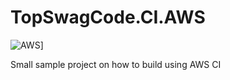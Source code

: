 # TopSwagCode.CI.AWS

![AWS](https://codebuild.eu-west-1.amazonaws.com/badges?uuid=eyJlbmNyeXB0ZWREYXRhIjoibzZJcmZGR2NWWjNYYlRYNWZVb3AwMmo1M0hKck1JcElkL0I3elpmNDh2VnNJbHExL1pnT1VkeUNzZ01JTTROMjBYZG9rTTZMaGRQQ002b2NEeWFla3YwPSIsIml2UGFyYW1ldGVyU3BlYyI6ImxmSTJWWUFTOFJ0SWx0QnUiLCJtYXRlcmlhbFNldFNlcmlhbCI6MX0%3D&branch=master)]

Small sample project on how to build using AWS CI
